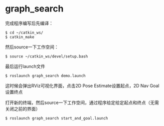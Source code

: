 # graph_search

完成程序编写后先编译：
```
$ cd ~/catkin_ws/
$ catkin_make
```

然后source一下工作空间：
```
$ source ~/catkin_ws/devel/setup.bash
```

最后运行launch文件
```
$ roslaunch graph_search demo.launch
```

这时候会弹出RViz可视化界面，点击2D Pose Estimate设置起点，2D Nav Goal设置终点

打开新的终端，然后source一下工作空间，通过程序给定给定起点和终点（无需关闭之前的界面）
```
$ roslaunch graph_search start_and_goal.launch
```